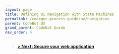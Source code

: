 ```yaml
---
layout: page
title: Defining UI Navigation with State Machines
permalink: /codegen-process-guide/ux/navigation
parent: CodeBot UX
grand_parent: CodeBot Guide
nav_order: 4
---
```



> **[> Next: Secure your web application](web-security)**
